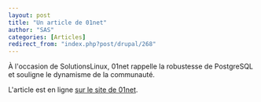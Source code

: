 ```yaml
---
layout: post
title: "Un article de 01net"
author: "SAS"
categories: [Articles]
redirect_from: "index.php?post/drupal/268"
---
```





<!--more-->


<p>

À l'occasion de SolutionsLinux, 01net rappelle la robustesse de PostgreSQL et souligne le dynamisme de la communauté.

</p>

<p>

L'article est en ligne <a href="http://www.01net.com/editorial/370746/postgresql-et-ingres-soulignent-leurs-differences-avec-mysql/">sur le site de 01net</a>.

</p>